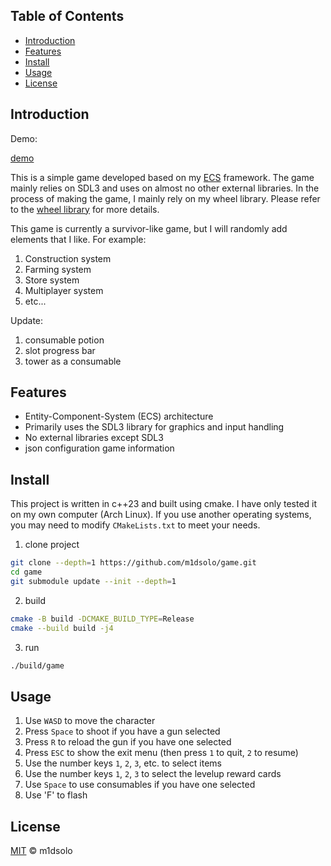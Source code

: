 ## Table of Contents

- [Introduction](#introduction)
- [Features](#features)
- [Install](#install)
- [Usage](#usage)
- [License](#license)

## Introduction

Demo:

[demo](https://github.com/user-attachments/assets/c22e5a91-4854-4831-b469-1eb88cf598ba)

This is a simple game developed based on my [ECS](https://github.com/m1dsolo/wheel/blob/main/include/wheel/ecs.hpp) framework.
The game mainly relies on SDL3 and uses on almost no other external libraries.
In the process of making the game, I mainly rely on my wheel library.
Please refer to the [wheel library](https://github.com/m1dsolo/wheel) for more details.

This game is currently a survivor-like game, but I will randomly add elements that I like.
For example:
1. Construction system
2. Farming system
3. Store system
4. Multiplayer system
5. etc...

Update:
1. consumable potion
2. slot progress bar
3. tower as a consumable

## Features

- Entity-Component-System (ECS) architecture
- Primarily uses the SDL3 library for graphics and input handling
- No external libraries except SDL3
- json configuration game information

## Install

This project is written in c++23 and built using cmake.
I have only tested it on my own computer (Arch Linux).
If you use another operating systems, you may need to modify `CMakeLists.txt` to meet your needs.

1. clone project

```bash
git clone --depth=1 https://github.com/m1dsolo/game.git
cd game
git submodule update --init --depth=1
```

2. build

```bash
cmake -B build -DCMAKE_BUILD_TYPE=Release
cmake --build build -j4
```

3. run

```bash
./build/game
```

## Usage

1. Use `WASD` to move the character
2. Press `Space` to shoot if you have a gun selected
3. Press `R` to reload the gun if you have one selected
4. Press `ESC` to show the exit menu (then press `1` to quit, `2` to resume)
5. Use the number keys `1`, `2`, `3`, etc. to select items
6. Use the number keys `1`, `2`, `3` to select the levelup reward cards
7. Use `Space` to use consumables if you have one selected
8. Use 'F' to flash

## License

[MIT](LICENSE) © m1dsolo
